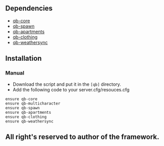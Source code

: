 

## Dependencies
- [qb-core](https://github.com/qbcore-framework/qb-core)
- [qb-spawn](https://github.com/qbcore-framework/qb-spawn) 
- [qb-apartments](https://github.com/qbcore-framework/qb-apartments)
- [qb-clothing](https://github.com/qbcore-framework/qb-clothing) 
- [qb-weathersync](https://github.com/qbcore-framework/qb-weathersync)



## Installation
### Manual
- Download the script and put it in the `[qb]` directory.
- Add the following code to your server.cfg/resouces.cfg
```
ensure qb-core
ensure qb-multicharacter
ensure qb-spawn
ensure qb-apartments
ensure qb-clothing
ensure qb-weathersync
```

## All right's reserved to author of the framework.
